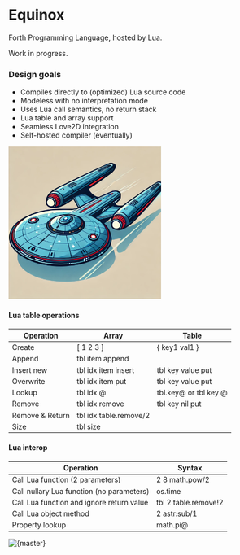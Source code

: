 # Equinox
Forth Programming Language, hosted by Lua. 

Work in progress.

### Design goals

* Compiles directly to (optimized) Lua source code
* Modeless with no interpretation mode
* Uses Lua call semantics, no return stack
* Lua table and array support 
* Seamless Love2D integration
* Self-hosted compiler (eventually)

<img src="logo/logo.png" alt="logo" width="300"/>

#### Lua table operations

| Operation       | Array                  | Table                 |
|-----------------|------------------------|-----------------------|
| Create          | [ 1 2 3 ]              | { key1 val1 }         |
| Append          | tbl item append        |                       |
| Insert new      | tbl idx item insert    | tbl key value put     |
| Overwrite       | tbl idx item put       | tbl key value put     |
| Lookup          | tbl idx @              | tbl.key@ or tbl key @ |
| Remove          | tbl idx remove         | tbl key nil put       |
| Remove & Return | tbl idx table.remove/2 |                       |
| Size            | tbl size               |                       |

#### Lua interop

| Operation                                 | Syntax               |
|-------------------------------------------|----------------------|
| Call Lua function (2 parameters)          | 2 8 math.pow/2       |
| Call nullary Lua function (no parameters) | os.time              |
| Call Lua function and ignore return value | tbl 2 table.remove!2 |
| Call Lua object method                    | 2 astr:sub/1         |
| Property lookup                           | math.pi@             |

![{master}](https://github.com/zeroflag/equinox/actions/workflows/makefile.yml/badge.svg) 
